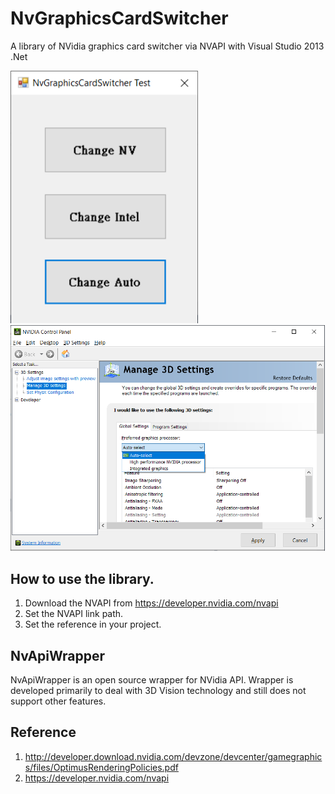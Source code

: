 # NvGraphicsCardSwitcher
A library of NVidia graphics card switcher via NVAPI with Visual Studio 2013 .Net

<img src='./NvGraphicsCardSwitcherTest.png' width=300>
<img src='./NVSettingsPanel.png' width=800>

## How to use the library.
1. Download the NVAPI from https://developer.nvidia.com/nvapi
2. Set the NVAPI link path.
3. Set the reference in your project.

## NvApiWrapper
NvApiWrapper is an open source wrapper for NVidia API.
Wrapper is developed primarily to deal with 3D Vision technology and still does not support other features.

## Reference
1. http://developer.download.nvidia.com/devzone/devcenter/gamegraphics/files/OptimusRenderingPolicies.pdf
2. https://developer.nvidia.com/nvapi
